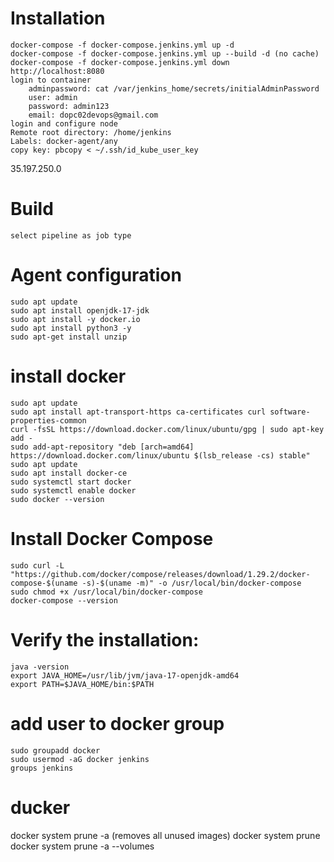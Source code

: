 
# Installation
    docker-compose -f docker-compose.jenkins.yml up -d
    docker-compose -f docker-compose.jenkins.yml up --build -d (no cache)
    docker-compose -f docker-compose.jenkins.yml down
    http://localhost:8080
    login to container 
        adminpassword: cat /var/jenkins_home/secrets/initialAdminPassword
        user: admin
        password: admin123
        email: dopc02devops@gmail.com
    login and configure node
    Remote root directory: /home/jenkins
    Labels: docker-agent/any
    copy key: pbcopy < ~/.ssh/id_kube_user_key

35.197.250.0
# Build
    select pipeline as job type
    

# Agent configuration
    sudo apt update
    sudo apt install openjdk-17-jdk
    sudo apt install -y docker.io
    sudo apt install python3 -y
    sudo apt-get install unzip
# install docker
    sudo apt update
    sudo apt install apt-transport-https ca-certificates curl software-properties-common
    curl -fsSL https://download.docker.com/linux/ubuntu/gpg | sudo apt-key add -
    sudo add-apt-repository "deb [arch=amd64] https://download.docker.com/linux/ubuntu $(lsb_release -cs) stable"
    sudo apt update
    sudo apt install docker-ce
    sudo systemctl start docker
    sudo systemctl enable docker
    sudo docker --version

# Install Docker Compose
    sudo curl -L "https://github.com/docker/compose/releases/download/1.29.2/docker-compose-$(uname -s)-$(uname -m)" -o /usr/local/bin/docker-compose
    sudo chmod +x /usr/local/bin/docker-compose
    docker-compose --version

# Verify the installation:
    java -version
    export JAVA_HOME=/usr/lib/jvm/java-17-openjdk-amd64
    export PATH=$JAVA_HOME/bin:$PATH
# add user to docker group
    sudo groupadd docker
    sudo usermod -aG docker jenkins
    groups jenkins


# ducker
docker system prune -a (removes all unused images)
docker system prune
docker system prune -a --volumes
